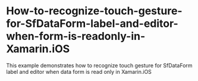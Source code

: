 # How-to-recognize-touch-gesture-for-SfDataForm-label-and-editor-when-form-is-readonly-in-Xamarin.iOS
This example demonstrates how to recognize touch gesture for SfDataForm label and editor when data form is read only in Xamarin.iOS
